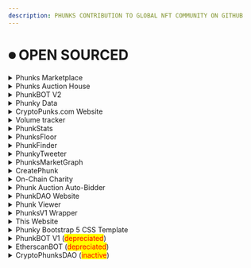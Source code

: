```yaml
---
description: PHUNKS CONTRIBUTION TO GLOBAL NFT COMMUNITY ON GITHUB
---
```


# ⏺ OPEN SOURCED

<details>

<summary>Phunks Marketplace</summary>

Source Code: [https://github.com/Crypto-Phunks/CryptoPhunksMarket](https://github.com/Crypto-Phunks/CryptoPhunksMarket)

Programming Language: <mark style="color:orange;">Solidity 76.4%</mark>, <mark style="color:yellow;">JavaScript 23.6%</mark>

Coder [@chopper\_\_dad](https://twitter.com/chopper\_\_dad) [@OG\_Kenobi\_Hello](https://twitter.com/OG\_Kenobi\_Hello)

Contributors [@Pauly0x](https://twitter.com/Pauly0x) [@ryder\_ripps](https://twitter.com/ryder\_ripps)

Twitter [@NotLarvaLabs](https://twitter.com/NotLarvaLabs)

[LIVE DEMO](https://notlarvalabs.com/cryptophunks)

</details>

<details>

<summary>Phunks Auction House</summary>

Source Code: [https://github.com/Crypto-Phunks/auction-house](https://github.com/Crypto-Phunks/auction-house)

[https://github.com/ogkenobi/CryptoPhunks-Auction-House](https://github.com/ogkenobi/CryptoPhunks-Auction-House)

Programming Language: <mark style="color:purple;">TypeScript 53.8%,</mark> <mark style="color:red;">HTML 17.4%</mark><mark style="color:purple;">,</mark> <mark style="color:orange;">SCSS 16.3%</mark><mark style="color:purple;">,</mark> <mark style="color:red;">Solidity 10.4%</mark><mark style="color:purple;">,</mark> <mark style="color:yellow;">JavaScript 2.1%</mark>

Coder [@chopper\_\_dad](https://twitter.com/chopper\_\_dad) [@OG\_Kenobi\_Hello](https://twitter.com/OG\_Kenobi\_Hello)

Twitter [@PhunksAuction](https://twitter.com/PhunksAuction)

[LIVE DEMO](https://phunks.auction/)

</details>

<details>

<summary>PhunkBOT V2</summary>

Source Code: [https://github.com/Crypto-Phunks/nft-sales-twitter-bot](https://github.com/Crypto-Phunks/nft-sales-twitter-bot)

Programming Language: <mark style="color:purple;">TypeScript 92.7%,</mark> <mark style="color:yellow;">JavaScript 2.3%,</mark> <mark style="color:green;">Shell 0.5%</mark>

Coder [@chopper\_\_dad](https://twitter.com/chopper\_\_dad) [@tat2bu](https://twitter.com/tat2bu)

Twitter [@PhunkBot](https://twitter.com/PhunkBot)

[LIVE DEMO](https://twitter.com/PhunkBot)

</details>

<details>

<summary>Phunky Data</summary>

Source Code: [https://github.com/theblockchaineth/PhunkyData](https://github.com/theblockchaineth/PhunkyData)

Programming Language: <mark style="color:yellow;">JavaScript 96.6%,</mark> <mark style="color:green;">Shell 3.4%</mark>

Coder [@tbc\_eth](https://twitter.com/tbc\_eth)

[LIVE DEMO](https://data.phunky.dev/api/v2-phunks-nfts)

</details>

<details>

<summary>CryptoPunks.com Website</summary>

Source Code: [https://github.com/soupydolph/CryptoPhunks](https://github.com/soupydolph/CryptoPhunks)

Programming Language: <mark style="color:purple;">TypeScript 88.9%,</mark> CSS 6.5%, <mark style="color:red;">HTML 2.6%</mark><mark style="color:purple;">,</mark> <mark style="color:yellow;">JavaScript 2.0%</mark>

Coder [@soupydolph](https://twitter.com/soupydolph)

[LIVE DEMO](https://illustrious-panda-1d7c89.netlify.app/)

</details>

<details>

<summary>Volume tracker</summary>

Source Code: [https://github.com/tat2bu/erc721-sale-extractor](https://github.com/tat2bu/erc721-sale-extractor)

Programming Language: <mark style="color:purple;">TypeScript,</mark> <mark style="color:red;">HTML,</mark> <mark style="color:yellow;">JavaScript,</mark> <mark style="color:green;">Shell</mark>

Coder [@tat2bu](https://twitter.com/tat2bu)

[LIVE DEMO](http://phunks-data.herokuapp.com/app/)

</details>

<details>

<summary>PhunkStats</summary>

Source Code: [https://github.com/pedropregueiro/phunk-stats](https://github.com/pedropregueiro/phunk-stats)

Programming Language: <mark style="color:blue;">Python</mark>

Coder [@pedropregueiro](https://twitter.com/pedropregueiro) [@krel404](https://twitter.com/krel404)

Twitter [@PhunkStats](https://twitter.com/PhunkStats)

[LIVE DEMO](https://twitter.com/PhunkStats)

</details>

<details>

<summary>PhunksFloor</summary>

Source Code: [https://github.com/maximedotair/phunksfloor](https://github.com/maximedotair/phunksfloor)

Programming Language: <mark style="color:green;">PHP</mark>

Coder [@MaximedotAir](https://twitter.com/MaximedotAir)

Twitter [@PhunksFloor](https://twitter.com/PhunksFloor)

[LIVE DEMO](https://www.phunksfloor.com/) - [LIVE DEMO2](https://twitter.com/PhunksFloor)

</details>

<details>

<summary>PhunkFinder</summary>

Source Code: [https://github.com/StarKeyJON/PhunkFinderv1](https://github.com/StarKeyJON/PhunkFinderv1)

Programming Language: <mark style="color:yellow;">JavaScript,</mark> CSS, <mark style="color:red;">HTML</mark>

Coder [@TreeGuyJON](https://twitter.com/TreeGuyJON)

[LIVE DEMO](https://phunkfinder.com/)

</details>

<details>

<summary>PhunkyTweeter</summary>

Source Code: [https://github.com/StarKeyJON/phunky\_tweeter](https://github.com/StarKeyJON/phunky\_tweeter)

Programming Language: <mark style="color:blue;">Python</mark>

Coder [@TreeGuyJON](https://twitter.com/TreeGuyJON)

</details>

<details>

<summary>PhunksMarketGraph</summary>

Source Code: [https://github.com/StarKeyJON/CryptoPhunksMarketGraph](https://github.com/StarKeyJON/CryptoPhunksMarketGraph)

Programming Language: <mark style="color:purple;">TypeScript</mark>

Coder [@TreeGuyJON](https://twitter.com/TreeGuyJON)

</details>

<details>

<summary>CreatePhunk</summary>

Source Code: [https://github.com/KenTheWhaleGoddess/V3PhunksThing](https://github.com/KenTheWhaleGoddess/V3PhunksThing)

Programming Language: <mark style="color:blue;">Python,</mark> <mark style="color:green;">Shell</mark>

Coder [@albanow10](https://twitter.com/albanow10)

</details>

<details>

<summary>On-Chain Charity</summary>

Source Code: [https://github.com/albanow/create\_phunk](https://github.com/albanow/create\_phunk)

Programming Language: <mark style="color:red;">Solidity</mark><mark style="color:purple;">,</mark> <mark style="color:yellow;">JavaScript</mark>

Coder [@whalegoddess](https://twitter.com/whalegoddess)

</details>

<details>

<summary>Phunk Auction Auto-Bidder</summary>

Source Code: [https://gist.github.com/RogerPodacter/4dccaa65d13f940bd0d87e41276b182b](https://gist.github.com/RogerPodacter/4dccaa65d13f940bd0d87e41276b182b)

Programming Language: <mark style="color:yellow;">JavaScript</mark>

Coder [@dumbnamenumbers](https://twitter.com/dumbnamenumbers)

</details>

<details>

<summary>PhunkDAO Website</summary>

Source Code: [https://github.com/IshaanRawat/phunky](https://github.com/IshaanRawat/phunky)

Programming Language: <mark style="color:purple;">TypeScript,</mark> <mark style="color:red;">HTML,</mark> CSS, <mark style="color:yellow;">JavaScript</mark>

Coder [@IshaanRawat](https://twitter.com/IshaanRawat)

Twitter [@Phunk\_DAO](https://twitter.com/Phunk\_DAO)

[LIVE DEMO](https://phunkdao.com/)

</details>

<details>

<summary>Phunk Viewer</summary>

Source Code: [https://gist.github.com/phunksbot/139ba9efc1d2c26e80b2109005d450e4](https://gist.github.com/phunksbot/139ba9efc1d2c26e80b2109005d450e4)

Programming Language: <mark style="color:yellow;">JavaScript</mark>

[LIVE DEMO](https://phunks.gitbook.io/knowledge-base/social-media/media/media-kit#cryptophunk-viewer)

Coder [@iape\_](https://twitter.com/iape\_) forked from [@mclint\_](https://twitter.com/mclint\_)

</details>

<details>

<summary>PhunksV1 Wrapper</summary>

Source Code: [https://etherscan.io/address/0x235d49774139c218034c0571ba8f717773edd923#code](https://etherscan.io/address/0x235d49774139c218034c0571ba8f717773edd923#code)

Programming Language: <mark style="color:orange;">Solidity</mark>

Coder [@dumbnamenumbers](https://twitter.com/dumbnamenumbers)

Twitter [@CryptoPhunksV1](https://twitter.com/CryptoPhunksV1)

Website [v1phunks.io](https://www.v1phunks.io/)

</details>

<details>

<summary>This Website</summary>

Source Code: [https://github.com/phunksbot/wiki](https://github.com/phunksbot/wiki)

Coder [@iape\_](https://twitter.com/iape\_)

Contributors [@phunk2243](https://twitter.com/phunk2243)

</details>

<details>

<summary>Phunky Bootstrap 5 CSS Template</summary>

Source Code: [https://github.com/theblockchaineth/phunks-bootstrap-css](https://github.com/theblockchaineth/phunks-bootstrap-css)

Coder [@theblockchain.eth](https://twitter.com/tbc\_eth)

Contributors [@theblockchain.eth](https://twitter.com/tbc\_eth)

</details>

<details>

<summary>PhunkBOT V1 (<mark style="color:red;">depreciated</mark>)</summary>

Source Code: [https://github.com/albanow/phunks-nll-twitter-bot](https://github.com/albanow/phunks-nll-twitter-bot)

Programming Language: <mark style="color:blue;">Python</mark>

Coder [@albanow10](https://twitter.com/albanow10) [@iape\_](https://twitter.com/iape\_)

Twitter [@PhunkBot](https://twitter.com/PhunkBot)

[LIVE DEMO](https://twitter.com/PhunkBot)

</details>

<details>

<summary>EtherscanBOT (<mark style="color:red;">depreciated</mark>)</summary>

Source Code: [https://github.com/albanow/etherscan-sales-bot](https://github.com/albanow/etherscan-sales-bot)

Programming Language: <mark style="color:blue;">Python</mark>

Coder [@albanow10](https://twitter.com/albanow10) [@iape\_](https://twitter.com/iape\_)

Twitter [@PhunkBot](https://twitter.com/PhunkBot)

[LIVE DEMO](https://twitter.com/PhunkBot)

</details>

<details>

<summary>CryptoPhunksDAO (<mark style="color:red;">inactive</mark>)</summary>

Source Code: [https://github.com/Web3Master/cryptophunks](https://github.com/Web3Master/cryptophunks)

Programming Language: <mark style="color:red;">HTML,</mark> CSS, <mark style="color:yellow;">JavaScript</mark>

Coder [@CryptoPhunksDAO](https://twitter.com/CryptoPhunksDAO)

</details>
